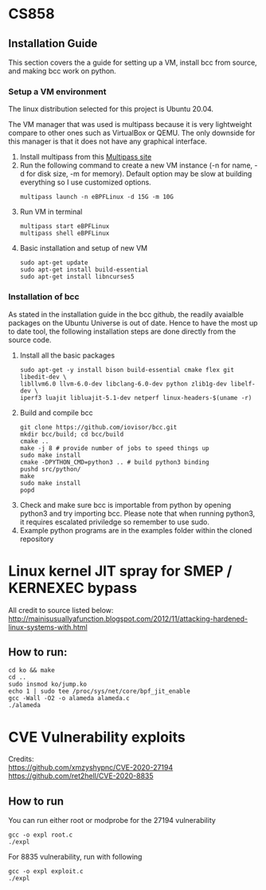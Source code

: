 # CS858

## Installation Guide

This section covers the a guide for setting up a VM, install bcc from source, and making bcc work on python.

### Setup a VM environment

The linux distribution selected for this project is Ubuntu 20.04. 

The VM manager that was used is multipass because it is very lightweight compare to other ones such as VirtualBox or QEMU. The only downside for this manager is that it does not have any graphical interface.

1. Install multipass from this [Multipass site](https://multipass.run)
2. Run the following command to create a new VM instance  (-n for name, -d for disk size, -m for memory). Default option may be slow at building everything so I use customized options.
   ```
   multipass launch -n eBPFLinux -d 15G -m 10G 
   ```
3. Run VM in terminal
   ```
   multipass start eBPFLinux
   multipass shell eBPFLinux
   ```
4. Basic installation and setup of new VM
   ```
   sudo apt-get update
   sudo apt-get install build-essential
   sudo apt-get install libncurses5
   ```

### Installation of bcc

As stated in the installation guide in the bcc github, the readily avaialble packages on the Ubuntu Universe is out of date. Hence to have the most up to date tool, the following installation steps are done directly from the source code.

1. Install all the basic packages
   ```
   sudo apt-get -y install bison build-essential cmake flex git libedit-dev \
   libllvm6.0 llvm-6.0-dev libclang-6.0-dev python zlib1g-dev libelf-dev \
   iperf3 luajit libluajit-5.1-dev netperf linux-headers-$(uname -r)
   ```
2. Build and compile bcc
   ```
   git clone https://github.com/iovisor/bcc.git
   mkdir bcc/build; cd bcc/build
   cmake ..
   make -j 8 # provide number of jobs to speed things up
   sudo make install
   cmake -DPYTHON_CMD=python3 .. # build python3 binding
   pushd src/python/
   make
   sudo make install
   popd
   ```
3. Check and make sure bcc is importable from python by opening python3 and try importing bcc. Please note that when running python3, it requires escalated priviledge so remember to use sudo.
4. Example python programs are in the examples folder within the cloned repository

# Linux kernel JIT spray for SMEP / KERNEXEC bypass

All credit to source listed below:
http://mainisusuallyafunction.blogspot.com/2012/11/attacking-hardened-linux-systems-with.html 


## How to run:

```
cd ko && make
cd ..
sudo insmod ko/jump.ko
echo 1 | sudo tee /proc/sys/net/core/bpf_jit_enable
gcc -Wall -O2 -o alameda alameda.c
./alameda
```

# CVE Vulnerability exploits

Credits: <br>
https://github.com/xmzyshypnc/CVE-2020-27194 <br>
https://github.com/ret2hell/CVE-2020-8835

## How to run
You can run either root or modprobe for the 27194 vulnerability

```
gcc -o expl root.c
./expl

```

For 8835 vulnerability, run with following
```
gcc -o expl exploit.c
./expl
```
